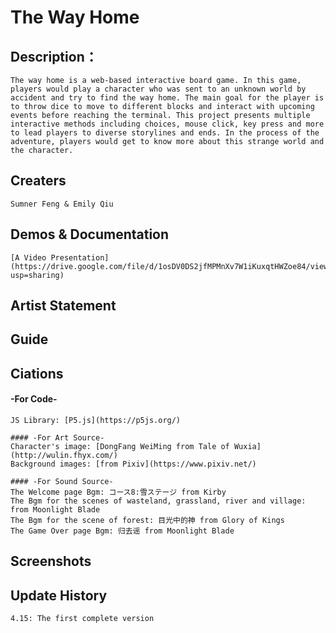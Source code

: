 # The Way Home

## Description：
    The way home is a web-based interactive board game. In this game, players would play a character who was sent to an unknown world by accident and try to find the way home. The main goal for the player is to throw dice to move to different blocks and interact with upcoming events before reaching the terminal. This project presents multiple interactive methods including choices, mouse click, key press and more to lead players to diverse storylines and ends. In the process of the adventure, players would get to know more about this strange world and the character.

## Creaters
    Sumner Feng & Emily Qiu

## Demos & Documentation

    [A Video Presentation](https://drive.google.com/file/d/1osDV0DS2jfMPMnXv7W1iKuxqtHWZoe84/view?usp=sharing)

## Artist Statement

## Guide

## Ciations
#### -For Code-
    JS Library: [P5.js](https://p5js.org/)

    #### -For Art Source-
    Character's image: [DongFang WeiMing from Tale of Wuxia](http://wulin.fhyx.com/)
    Background images: [from Pixiv](https://www.pixiv.net/)

    #### -For Sound Source-
    The Welcome page Bgm: コース8:雪ステージ from Kirby
    The Bgm for the scenes of wasteland, grassland, river and village: from Moonlight Blade
    The Bgm for the scene of forest: 目光中的神 from Glory of Kings
    The Game Over page Bgm: 归去谣 from Moonlight Blade

## Screenshots

## Update History
    4.15: The first complete version
